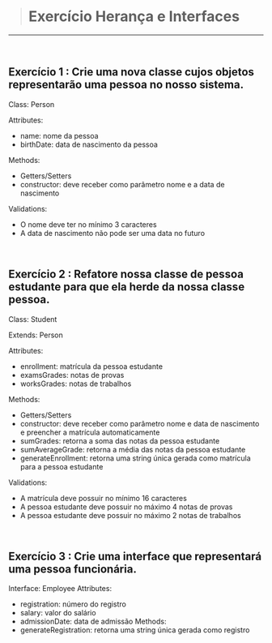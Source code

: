 
># Exercício Herança e Interfaces 
---
</br>


## Exercício 1 : Crie uma nova classe cujos objetos representarão uma pessoa no nosso sistema.

Class: Person

Attributes:
  - name: nome da pessoa
  - birthDate: data de nascimento da pessoa

Methods:
  - Getters/Setters
  - constructor: deve receber como parâmetro nome e a data de nascimento

Validations:
  - O nome deve ter no mínimo 3 caracteres
  - A data de nascimento não pode ser uma data no futuro

</br>

## Exercício 2 : Refatore nossa classe de pessoa estudante para que ela herde da nossa classe pessoa.

Class: Student

Extends: Person

Attributes:
  - enrollment: matrícula da pessoa estudante
  - examsGrades: notas de provas
  - worksGrades: notas de trabalhos

Methods:
  - Getters/Setters
  - constructor: deve receber como parâmetro nome e data de nascimento e 
    preencher a matrícula automaticamente
  - sumGrades: retorna a soma das notas da pessoa estudante
  - sumAverageGrade: retorna a média das notas da pessoa estudante
  - generateEnrollment: retorna uma string única gerada 
    como matrícula para a pessoa estudante
    
Validations:
  - A matrícula deve possuir no mínimo 16 caracteres
  - A pessoa estudante deve possuir no máximo 4 notas de provas
  - A pessoa estudante deve possuir no máximo 2 notas de trabalhos


</br>

## Exercício 3 : Crie uma interface que representará uma pessoa funcionária.

Interface: Employee
Attributes:
  - registration: número do registro
  - salary: valor do salário
  - admissionDate: data de admissão
Methods:
  - generateRegistration: retorna uma string única gerada como registro